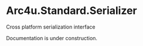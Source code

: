 # Arc4u.Standard.Serializer

Cross platform serialization interface

Documentation is under construction.
